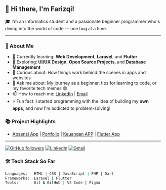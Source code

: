 ## 👋 Hi there, I'm Farizqi!

🎓 I'm an Informatics student and a passionate beginner programmer who's diving into the world of code — one bug at a time.

---

### 🚀 About Me

- 🌱 Currently learning: **Web Development**, **Laravel**, and **Flutter**
- 🔭 Exploring: **UI/UX Design**, **Open Source Projects**, and **Database Management**
- 🧠 Curious about: How things work behind the scenes in apps and websites
- 💬 Ask me about: My journey as a beginner, tips for learning to code, or my favorite tech memes 😄
- 📫 How to reach me: [LinkedIn](www.linkedin.com/in/farizqi-saifullah) | [Email](mailto:muhamadfarizqi39@gmail.com)
- ⚡ Fun fact: I started programming with the idea of building my **own apps**, and now I'm addicted to problem-solving!

### 📚 Project Highlights
- [Absensi App](https://github.com/farizqi12/sditarrahmahlumajang) | [Portfolio](#) | [Keuangan APP](https://github.com/YUDHAADS/sistemkeuangan) | [Flutter App](https://github.com/farizqi12/WhatsApp-abal-abal)

---

[![GitHub followers](https://img.shields.io/github/followers/farizqi12?style=social)](https://github.com/farizqi12)
[![LinkedIn](https://img.shields.io/badge/-LinkedIn-blue?logo=linkedin&style=flat)](www.linkedin.com/in/farizqi-saifullah)
[![Gmail](https://img.shields.io/badge/Gmail-D14836?logo=gmail&logoColor=white)](mailto:muhamadfarizqi39@gmail.com)

### 🛠️ Tech Stack So Far

```bash
Languages:   HTML | CSS | JavaScript | PHP | Dart  
Frameworks:  Laravel | Flutter  
Tools:       Git & GitHub | VS Code | Figma

